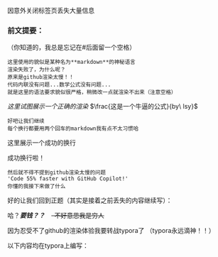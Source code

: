因意外关闭标签页丢失大量信息

### 前文提要：
（你知道的，我总是忘记在#后面留一个空格）
```
这里使用的貌似是某种名为**markdown**的神秘语言
渲染失败了，为什么呢？
原来是github渲染太慢！！
代码内联没有问题...数学公式没有问题...
就是这里的语法要求貌似很严格，稍微改一点就渲染不出来（注意空格）
```
$这里试图展示一个正确的渲染$
$\frac{这是一个牛逼的公式}{by\ lsy}$
```
好吧让我们继续
每个换行都要用两个回车的markdown我有点不太习惯哈
```
这里展示一个成功的换行

成功换行啦！
```
然后就不得不提到github渲染太慢的问题
'Code 55% faster with GitHub Copilot!'
你懂的我接下来做了什么
```

好的让我们回到正题（其实是接着之前丢失的内容继续写）：

哈？***要钱？？*** &ensp;  ~~&ensp;不好意思我是穷人~~

因为忍受不了github的渲染体验我要转战typora了 （typora永远滴神！！）

以下内容均在typora上编写：

